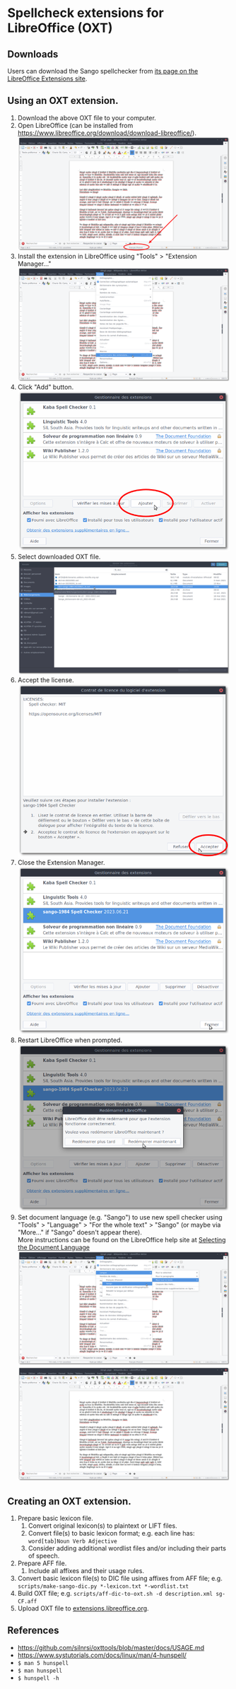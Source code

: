 # Spellcheck extensions for LibreOffice (OXT)

## Downloads

Users can download the Sango spellchecker from
[its page on the LibreOffice Extensions site](https://extensions.libreoffice.org/en/extensions/show/34153).

## Using an OXT extension.

1. Download the above OXT file to your computer.
1. Open LibreOffice (can be installed from https://www.libreoffice.org/download/download-libreoffice/).  
![no Sango](data/2023-06-22_002.png)  
1. Install the extension in LibreOffice using "Tools" > "Extension Manager..."  
![](data/2023-06-22_003.png)  
1. Click "Add" button.  
![](data/2023-06-22_004.png)  
1. Select downloaded OXT file.  
![](data/2023-06-22_005.png)  
1. Accept the license.  
![](data/2023-06-22_006.png)  
1. Close the Extension Manager.  
![](data/2023-06-22_007.png)  
1. Restart LibreOffice when prompted.  
![](data/2023-06-22_008.png)  
1. Set document language (e.g. "Sango") to use new spell checker using "Tools" > "Language" > "For the whole text" > "Sango" (or maybe via "More..." if "Sango" doesn't appear there).  
   More instructions can be found on the LibreOffice help site at [Selecting the Document Language](https://help.libreoffice.org/7.5/en-US/text/shared/guide/language_select.html)  
![](data/2023-06-22_009.png)  
![](data/2023-06-22_010.png)  


## Creating an OXT extension.

1. Prepare basic lexicon file.
   1. Convert original lexicon(s) to plaintext or LIFT files.
   1. Convert file(s) to basic lexicon format; e.g. each line has: `word[tab]Noun Verb Adjective`
   1. Consider adding additional wordlist files and/or including their parts of speech.
1. Prepare AFF file.
   1. Include all affixes and their usage rules.
1. Convert basic lexicon file(s) to DIC file using affixes from AFF file; e.g. `scripts/make-sango-dic.py *-lexicon.txt *-wordlist.txt`
1. Build OXT file; e.g. `scripts/aff-dic-to-oxt.sh -d description.xml sg-CF.aff`
1. Upload OXT file to [extensions.libreoffice.org](https://extensions.libreoffice.org).

## References

- https://github.com/silnrsi/oxttools/blob/master/docs/USAGE.md
- https://www.systutorials.com/docs/linux/man/4-hunspell/
- ```$ man 5 hunspell```
- ```$ man hunspell```
- ```$ hunspell -h```
